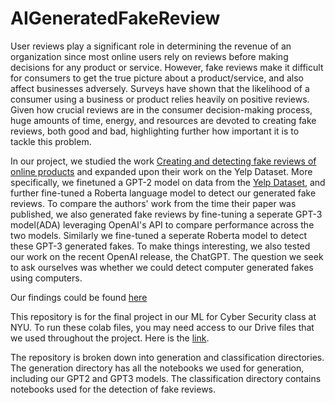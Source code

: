 # AIGeneratedFakeReview

User reviews play a significant role in determining the revenue of an organization since most online users rely on reviews before making decisions for any product or service. However, fake reviews make it difficult for consumers to get the true picture about a product/service, and also affect businesses adversely. Surveys have shown that the likelihood of a consumer using a business or product relies heavily on positive reviews. Given how crucial reviews are in the consumer decision-making process, huge amounts of time, energy, and resources are devoted to creating fake reviews, both good and bad, highlighting further how important it is to tackle this problem.

In our project, we studied the work [Creating and detecting fake reviews of online products](https://www.sciencedirect.com/science/article/pii/S0969698921003374) and expanded upon their work on the Yelp Dataset. More specifically, we finetuned a GPT-2 model on data from the [Yelp Dataset](https://www.yelp.com/dataset), and further fine-tuned a Roberta language model to detect our generated fake reviews. To compare the authors' work from the time their paper was published, we also generated fake reviews by fine-tuning a seperate GPT-3 model(ADA) leveraging OpenAI's API to compare performance across the two models. Similarly we fine-tuned a seperate Roberta model to detect these GPT-3 generated fakes. To make things interesting, we also tested our work on the recent OpenAI release, the ChatGPT. The question we seek to ask ourselves was whether we could detect computer generated fakes using computers.

Our findings could be found [here](https://drive.google.com/file/d/1ixxOLasU_YBZEwAiysBrrMizcbC5i9LW/view?usp=sharing)


This repository is for the final project in our ML for Cyber Security class at NYU. To run these colab files, you may need access to our Drive files that we used throughout the project. Here is the [link](https://drive.google.com/drive/folders/1oiXzqqLV2Dmc2LQkwl1Wcu3pzG7U_FeJ?usp=sharing). 

The repository is broken down into generation and classification directories. The generation directory has all the notebooks we used for generation, including our GPT2 and GPT3 models. The classification directory contains notebooks used for the detection of fake reviews. 